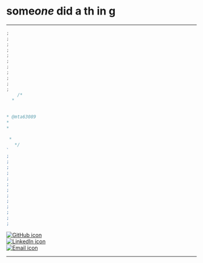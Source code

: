 # s<space>ome***one*** did **a** **th** in **g**

---

<!-- ![GitHub issues](https://img.shields.io/github/issues/mta63089/ts-react-boilerplate.svg)
![GitHub forks](https://img.shields.io/github/forks/mta63089/ts-react-boilerplate.svg)
![GitHub stars](https://img.shields.io/github/stars/mta63089/ts-react-boilerplate.svg)
![GitHub license](https://img.shields.io/github/license/mta63089/ts-react-boilerplate.svg) -->

```typescript
;
;
;
;
;
;
;
;
;
;
;
    /*
  *
  

* @mta63089                                                                                      d e m o
*                                                                                                u
*                                                                                                b

 *
   */
`
;
;
;
;
;
;
;
;
;
;
;
;
;

```

[![GitHub icon](https://img.shields.io/badge/-GitHub-black?style=flat-square&logo=github)](https://github.com/mta63089)&nbsp;&nbsp;&nbsp;&nbsp;&nbsp;&nbsp;&nbsp;&nbsp;&nbsp;&nbsp;&nbsp;&nbsp;&nbsp;&nbsp;&nbsp;&nbsp;&nbsp;&nbsp;&nbsp;&nbsp;&nbsp;&nbsp;&nbsp;&nbsp;&nbsp;&nbsp;&nbsp;&nbsp;&nbsp;&nbsp;&nbsp;&nbsp;&nbsp;&nbsp;&nbsp;&nbsp;&nbsp;&nbsp;&nbsp;&nbsp;&nbsp;&nbsp;&nbsp;&nbsp;&nbsp;&nbsp;&nbsp;&nbsp;&nbsp;&nbsp;&nbsp;&nbsp;&nbsp;&nbsp;&nbsp;&nbsp;&nbsp;&nbsp;&nbsp;&nbsp;&nbsp;&nbsp;&nbsp;&nbsp;&nbsp;&nbsp;&nbsp;&nbsp;&nbsp;&nbsp;&nbsp;&nbsp;&nbsp;&nbsp;&nbsp;&nbsp;&nbsp;&nbsp;&nbsp;&nbsp;&nbsp;&nbsp;&nbsp;&nbsp;&nbsp;&nbsp;&nbsp;&nbsp;&nbsp;&nbsp;&nbsp;&nbsp;&nbsp;&nbsp;&nbsp;&nbsp;&nbsp;&nbsp;
[![LinkedIn icon](https://img.shields.io/badge/-LinkedIn-blue?style=flat-square&logo=linkedin)](https://www.linkedin.com/in/mta630/)&nbsp;&nbsp;&nbsp;&nbsp;&nbsp;&nbsp;&nbsp;&nbsp;&nbsp;&nbsp;&nbsp;&nbsp;&nbsp;&nbsp;&nbsp;&nbsp;&nbsp;&nbsp;&nbsp;&nbsp;&nbsp;&nbsp;&nbsp;&nbsp;&nbsp;&nbsp;&nbsp;&nbsp;&nbsp;&nbsp;&nbsp;&nbsp;&nbsp;&nbsp;&nbsp;&nbsp;&nbsp;&nbsp;&nbsp;&nbsp;&nbsp;&nbsp;&nbsp;&nbsp;&nbsp;&nbsp;&nbsp;&nbsp;&nbsp;&nbsp;&nbsp;&nbsp;&nbsp;&nbsp;&nbsp;&nbsp;&nbsp;&nbsp;&nbsp;&nbsp;&nbsp;&nbsp;&nbsp;&nbsp;&nbsp;&nbsp;&nbsp;&nbsp;&nbsp;&nbsp;&nbsp;&nbsp;&nbsp;&nbsp;&nbsp;&nbsp;&nbsp;&nbsp;&nbsp;&nbsp;&nbsp;&nbsp;&nbsp;&nbsp;&nbsp;&nbsp;&nbsp;&nbsp;&nbsp;&nbsp;&nbsp;&nbsp;&nbsp;&nbsp;&nbsp;
[![Email icon](https://img.shields.io/badge/-Email-red?style=flat-square&logo=mail.ru)](mailto:michael.albert@intimetec.com)

---
